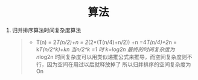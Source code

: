 #  <center>算法
   1. 归并排序算法时间复杂度算法
      > *  T(n) = 2*T(n/2)+n = 2*(2*(T(n/4)+n/2)) +n =4*T(n/4)+2*n = k*T(n/2^k)+kn
      当n/2^k =1 时 k=log2n  最终的时间复杂度为 n*log2n
      时间复杂度可以用类似递推公式来推导，而空间复杂度则不行，因为空间在用过以后就释放掉了
      所以归并排序的空间复杂度为On
      
